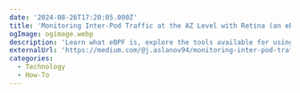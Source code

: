```yaml
---
date: '2024-08-26T17:20:05.000Z'
title: '‍Monitoring Inter-Pod Traffic at the AZ Level with Retina (an eBPF based tool)'
ogImage: ogimage.webp
description: 'Learn what eBPF is, explore the tools available for using it, and implement monitoring for inter-pod traffic using Retina, Kube State Metrics, Prometheus, and Grafana'
externalUrl: 'https://medium.com/@j.aslanov94/monitoring-inter-pod-traffic-at-the-az-level-with-ebpf-based-tool-retina-7a79818e305b'
categories:
  - Technology
  - How-To
---
```

